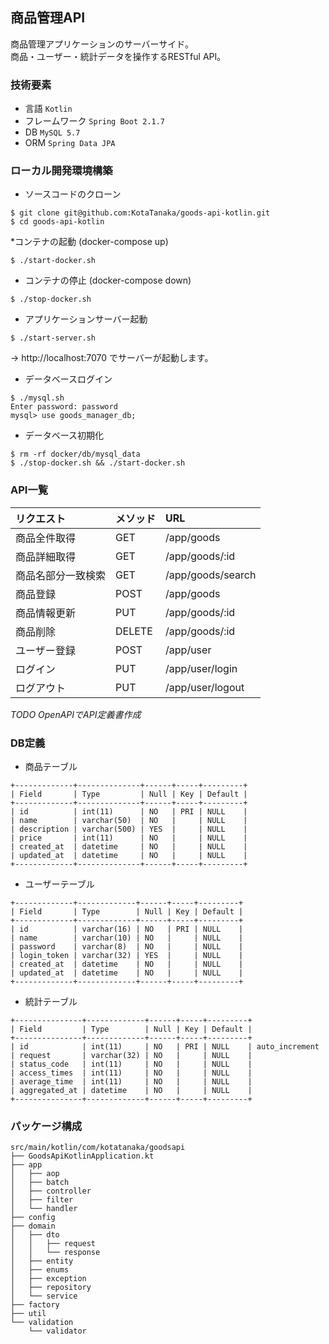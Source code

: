## 商品管理API
商品管理アプリケーションのサーバーサイド。  
商品・ユーザー・統計データを操作するRESTful API。

### 技術要素
* 言語 `Kotlin`
* フレームワーク `Spring Boot 2.1.7`
* DB `MySQL 5.7`
* ORM `Spring Data JPA`

### ローカル開発環境構築

* ソースコードのクローン

```
$ git clone git@github.com:KotaTanaka/goods-api-kotlin.git
$ cd goods-api-kotlin
```

*コンテナの起動 (docker-compose up)

```
$ ./start-docker.sh
```

* コンテナの停止 (docker-compose down)

```
$ ./stop-docker.sh
```

* アプリケーションサーバー起動

```
$ ./start-server.sh
```

→ http://localhost:7070 でサーバーが起動します。

* データベースログイン

```
$ ./mysql.sh
Enter password: password
mysql> use goods_manager_db;
```

* データベース初期化

```
$ rm -rf docker/db/mysql_data
$ ./stop-docker.sh && ./start-docker.sh
```

### API一覧
| リクエスト | メソッド | URL |
|:---|:---|:---|
| 商品全件取得 | GET | /app/goods |
| 商品詳細取得 | GET | /app/goods/:id |
| 商品名部分一致検索 | GET | /app/goods/search |
| 商品登録 | POST | /app/goods |
| 商品情報更新 | PUT | /app/goods/:id |
| 商品削除 | DELETE | /app/goods/:id |
| ユーザー登録 | POST | /app/user |
| ログイン | PUT | /app/user/login |
| ログアウト | PUT | /app/user/logout |

*TODO OpenAPIでAPI定義書作成*

### DB定義
* 商品テーブル
```
+-------------+--------------+------+-----+---------+
| Field       | Type         | Null | Key | Default |
+-------------+--------------+------+-----+---------+
| id          | int(11)      | NO   | PRI | NULL    |
| name        | varchar(50)  | NO   |     | NULL    |
| description | varchar(500) | YES  |     | NULL    |
| price       | int(11)      | NO   |     | NULL    |
| created_at  | datetime     | NO   |     | NULL    |
| updated_at  | datetime     | NO   |     | NULL    |
+-------------+--------------+------+-----+---------+
```

* ユーザーテーブル
```
+-------------+-------------+------+-----+---------+
| Field       | Type        | Null | Key | Default |
+-------------+-------------+------+-----+---------+
| id          | varchar(16) | NO   | PRI | NULL    |
| name        | varchar(10) | NO   |     | NULL    |
| password    | varchar(8)  | NO   |     | NULL    |
| login_token | varchar(32) | YES  |     | NULL    |
| created_at  | datetime    | NO   |     | NULL    |
| updated_at  | datetime    | NO   |     | NULL    |
+-------------+-------------+------+-----+---------+
```

* 統計テーブル
```
+---------------+-------------+------+-----+---------+
| Field         | Type        | Null | Key | Default |
+---------------+-------------+------+-----+---------+
| id            | int(11)     | NO   | PRI | NULL    | auto_increment
| request       | varchar(32) | NO   |     | NULL    |
| status_code   | int(11)     | NO   |     | NULL    |
| access_times  | int(11)     | NO   |     | NULL    |
| average_time  | int(11)     | NO   |     | NULL    |
| aggregated_at | datetime    | NO   |     | NULL    |
+---------------+-------------+------+-----+---------+
```

### パッケージ構成
```
src/main/kotlin/com/kotatanaka/goodsapi
├── GoodsApiKotlinApplication.kt
├── app
│   ├── aop
│   ├── batch
│   ├── controller
│   ├── filter
│   └── handler
├── config
├── domain
│   ├── dto
│   │   ├── request
│   │   └── response
│   ├── entity
│   ├── enums
│   ├── exception
│   ├── repository
│   └── service
├── factory
├── util
└── validation
    └── validator
```
